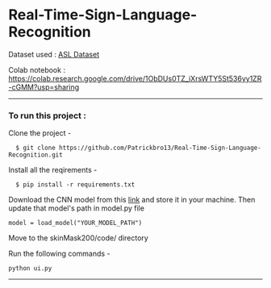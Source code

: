 # Real-Time-Sign-Language-Recognition

Dataset used : [ASL Dataset](https://drive.google.com/drive/folders/1v3EWedumUJ64xmrPOfQ7e3GJ5K-GC45d?usp=sharing)

Colab notebook : https://colab.research.google.com/drive/1ObDUs0TZ_iXrsWTY5St536yy1ZR-cGMM?usp=sharing

---



  
### To run this project :

Clone the project -
```
  $ git clone https://github.com/Patrickbro13/Real-Time-Sign-Language-Recognition.git
```
  
Install all the reqirements -
```
  $ pip install -r requirements.txt
 ``` 
 
Download the CNN model from this [link](https://drive.google.com/file/d/1-81s-_ke_heseeqBsKTZoJcqbcAON8ct/view?usp=sharing) and store it in your machine.
Then update that model's path in model.py file
```
model = load_model("YOUR_MODEL_PATH")
```

Move to the skinMask200/code/ directory 

Run the following commands -

```
python ui.py
```

---
